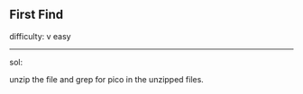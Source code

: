 ## First Find

difficulty: v easy

---

sol:

unzip the file and grep for pico in the unzipped files.
